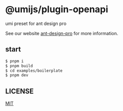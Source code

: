 # @umijs/plugin-openapi

umi preset for ant design pro

See our website [ant-design-pro](https://pro.ant.design) for more information.

## start

```bash
$ pnpm i
$ pnpm build
$ cd examples/boilerplate
$ pnpm dev
```
## LICENSE

[MIT](./LICENSE)
